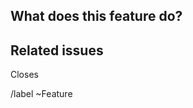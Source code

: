 <!--See the general documentation guidelines https://docs.gitlab.com/ee/development/documentation -->

<!-- Optional: Mention "feature" in the MR title -->

## What does this feature do?

<!-- Briefly describe what this MR is about -->

## Related issues

<!-- Mention the issue(s) this MR closes or is related to (if any) -->

Closes

/label ~Feature
